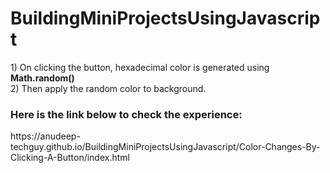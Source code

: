 # BuildingMiniProjectsUsingJavascript

<p>1) On clicking the button, hexadecimal color is generated using <strong>Math.random()</strong> <br/>
2) Then apply the random color to background.</p>
<p><h3>Here is the link below to check the experience: </h3>
https://anudeep-techguy.github.io/BuildingMiniProjectsUsingJavascript/Color-Changes-By-Clicking-A-Button/index.html
